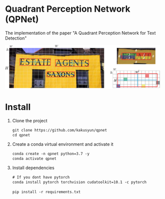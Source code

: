 Quadrant Perception Network (QPNet)
===
The implementation of the paper "A Quadrant Perception Network for Text Detection"

![image](https://github.com/kakusyun/qpnet/blob/master/images/encoding.png)

Install
===
1. Clone the project

    ```Shell
    git clone https://github.com/kakusyun/qpnet
    cd qpnet
    ```

2. Create a conda virtual environment and activate it

    ```Shell
    conda create -n qpnet python=3.7 -y
    conda activate qpnet
    ```

3. Install dependencies

    ```Shell
    # If you dont have pytorch
    conda install pytorch torchvision cudatoolkit=10.1 -c pytorch 

    pip install -r requirements.txt
    ```
